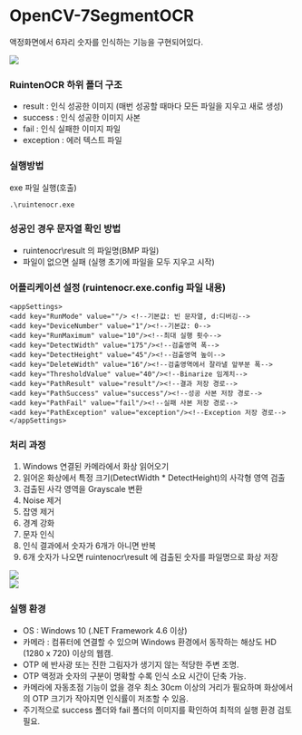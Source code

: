 # OpenCV-7SegmentOCR

액정화면에서 6자리 숫자를 인식하는 기능을 구현되어있다.
<div>
<img src="https://user-images.githubusercontent.com/31661769/90608750-ffc1e100-e23d-11ea-9076-3b9449fb2632.jpg" />    
</div>

### RuintenOCR 하위 폴더 구조

* result : 인식 성공한 이미지 (매번 성공할 때마다 모든 파일을 지우고 새로 생성)
* success : 인식 성공한 이미지 사본
* fail : 인식 실패한 이미지 파일
* exception : 에러 텍스트 파일

### 실행방법

exe 파일 실행(호출)

    .\ruintenocr.exe

### 성공인 경우 문자열 확인 방법

* ruintenocr\result 의 파일명(BMP 파일)
* 파일이 없으면 실패 (실행 초기에 파일을 모두 지우고 시작)

### 어플리케이션 설정 (ruintenocr.exe.config 파일 내용)

    <appSettings>
    <add key="RunMode" value=""/> <!--기본값: 빈 문자열, d:디버깅-->
    <add key="DeviceNumber" value="1"/><!--기본값: 0-->
    <add key="RunMaximum" value="10"/><!--최대 실행 횟수-->
    <add key="DetectWidth" value="175"/><!--검출영역 폭-->
    <add key="DetectHeight" value="45"/><!--검출영역 높이-->
    <add key="DeleteWidth" value="16"/><!--검출영역에서 잘라낼 앞부분 폭-->
    <add key="ThresholdValue" value="40"/><!--Binarize 임계치-->
    <add key="PathResult" value="result"/><!--결과 저장 경로-->
    <add key="PathSuccess" value="success"/><!--성공 사본 저장 경로-->
    <add key="PathFail" value="fail"/><!--실패 사본 저장 경로-->
    <add key="PathException" value="exception"/><!--Exception 저장 경로-->
    </appSettings> 

  
### 처리 과정

1. Windows 연결된 카메라에서 화상 읽어오기
2. 읽어온 화상에서 특정 크기(DetectWidth * DetectHeight)의 사각형 영역 검출
3. 검출된 사각 영역을 Grayscale 변환
4. Noise 제거
5. 잡영 제거
6. 경계 강화
7. 문자 인식
8. 인식 결과에서 숫자가 6개가 아니면 반복
9. 6개 숫자가 나오면 ruintenocr\result 에 검출된 숫자를 파일명으로 화상 저장

<div>
<img src="https://user-images.githubusercontent.com/31661769/90608748-ff294a80-e23d-11ea-895a-d14fc29bc232.png" />    
</div>
<div>
<img src="https://user-images.githubusercontent.com/31661769/90608743-fdf81d80-e23d-11ea-8030-8507ebd4fca3.png" />    
</div>

### 실행 환경

* OS : Windows 10 (.NET Framework 4.6 이상)
* 카메라 : 컴퓨터에 연결할 수 있으며 Windows 환경에서 동작하는 해상도 HD (1280 x 720) 이상의 웹캠.
* OTP 에 반사광 또는 진한 그림자가 생기지 않는 적당한 주변 조명.
* OTP 액정과 숫자의 구분이 명확할 수록 인식 소요 시간이 단축 가능.
* 카메라에 자동초점 기능이 없을 경우 최소 30cm 이상의 거리가 필요하며 화상에서의 OTP 크기가 작아지면 인식률이 저조할 수 있음.
* 주기적으로 success 폴더와 fail 폴더의 이미지를 확인하여 최적의 실행 환경 검토 필요.
